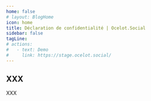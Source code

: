 ```yaml
---
home: false
# layout: BlogHome
icon: home
title: Déclaration de confidentialité | Ocelot.Social
sidebar: false
tagLine: 
# actions:
#   - text: Demo
#     link: https://stage.ocelot.social/
---
```

## XXX

XXX
